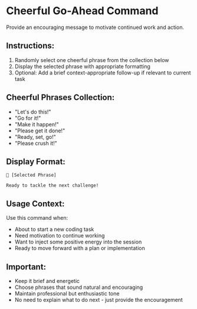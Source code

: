 # Cheerful Go-Ahead Command

Provide an encouraging message to motivate continued work and action.

## Instructions:

1. Randomly select one cheerful phrase from the collection below
2. Display the selected phrase with appropriate formatting
3. Optional: Add a brief context-appropriate follow-up if relevant to current task

## Cheerful Phrases Collection:

- "Let's do this!"
- "Go for it!"
- "Make it happen!"  
- "Please get it done!"
- "Ready, set, go!"
- "Please crush it!"

## Display Format:

```
🚀 [Selected Phrase]

Ready to tackle the next challenge!
```

## Usage Context:

Use this command when:
- About to start a new coding task
- Need motivation to continue working  
- Want to inject some positive energy into the session
- Ready to move forward with a plan or implementation

## Important:

- Keep it brief and energetic
- Choose phrases that sound natural and encouraging
- Maintain professional but enthusiastic tone
- No need to explain what to do next - just provide the encouragement
